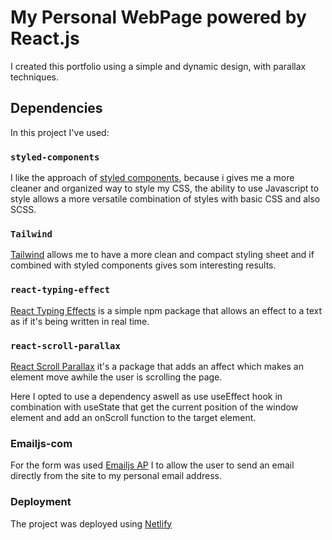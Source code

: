 # My Personal WebPage powered by React.js

I created this portfolio using a simple and dynamic design, with parallax techniques.

## Dependencies

In this project I've used:

### `styled-components`

I like the approach of [styled components](https://styled-components.com/), because i gives me a more cleaner and organized way to style my CSS, the ability to use Javascript to style allows a more versatile combination of styles with basic CSS and also SCSS.


### `Tailwind`

[Tailwind](https://tailwindcss.com/) allows me to have a more clean and compact styling sheet and if combined with styled components gives som interesting results.

### `react-typing-effect`

[React Typing Effects](https://www.npmjs.com/package/react-typing-effect) is a simple npm package that allows an effect to a text as if it's being written in real time.


### `react-scroll-parallax`

[React Scroll Parallax](https://www.npmjs.com/package/react-scroll-parallax) it's a package that adds an affect which makes an element move awhile the user is scrolling the page.

Here I opted to use a dependency aswell as use useEffect hook in combination with useState that get the current position of the window element and add an onScroll function to the target element.


### Emailjs-com

For the form was used [Emailjs AP](https://www.emailjs.com/) I to allow the user to send an email directly from the site to my personal email address.


### Deployment

The project was deployed using [Netlify](https://www.netlify.com/)

